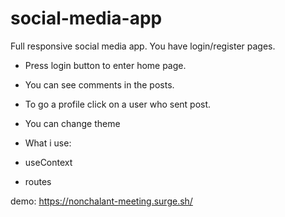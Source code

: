 # social-media-app
Full responsive social media app. You have login/register pages. 
- Press login button to enter home page. 
- You can see comments in the posts. 
- To go a profile click on a user who sent post. 
- You can change theme

- What i use:
- useContext
- routes

demo: https://nonchalant-meeting.surge.sh/ 
